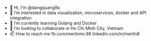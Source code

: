 - 👋 Hi, I’m @dangquang9a
- 👀 I’m interested in data visualization, microservices, docker and API integration
- 🌱 I’m currently learning Golang and Docker
- 💞️ I’m looking to collaborate in Ho Chi Minh City, Vietnam
- 📫 How to reach me 
  fb.com/merlinnn.98
  linkedin.com/in/merlin8

<!---
dangquang9a/dangquang9a is a ✨ special ✨ repository because its `README.md` (this file) appears on your GitHub profile.
You can click the Preview link to take a look at your changes.
--->
